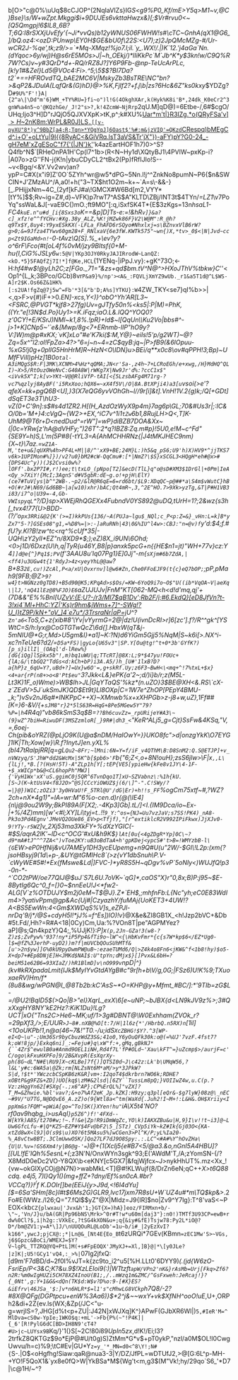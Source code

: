 b[O>"c@0%\uUq$8cCJOP^(2NqIaVIZs}IG*S<g9%P0_Kf/mE>Y5q>M1~v,@C)Bse}\s/W+wZpt.Mkggi$i+9DUJEs6vkttaHwzx&)[;$Vr#rvu0<~[Q5Qmgpj!6$lL8_6B?T;6Q:I8rSXXjUvEfy'{~Ji*vvQs)b12yWNUS06FWHW!s#\cTC~GnhA(qX1@G6_]/bQ.oz4:<ozD:PUnwp\EY0H$GE&bU0f\22S:<U7);z)2JpQMcMZg-#/Ur-wCR2J-%qe',tk;z9/>=`*Mq-XMqz!%jo7.l;il.`y_.WX!/.|)K`12.'j4aGa`Nn.(dYqoc>6y/wj)H@s6rE5MOs>J|~h_OEkj/)*lIiKkPc`M`Jb^K*y$3kn!w/C9Q%R7W?Cs)v~y#3QrD*d+-RQ/rRZ8J?]Y6P9Fb-@np-TeUcArPLc,[k!y1#&Zel}Ld5@VOc4:Fi>.^5;\5$$?BI7Da?t2\`+==HFROvdTQ_bAE2MC6V|MskyZb3BsTRE\NC"bn?>\&qP2&JDulA(LqfQr&(G)hD}@>%K,Fjlf2?+f.j\b|zs?6Hc&6Z"ks0kxy*$YDZg?D`#9U%"F'!}A|{2^a\|\Dd"m'6}WM_+TY%RU=}fi~o")l!G(4OkghXAr,k(Hyk%K8i'B*,24dk_K0eCr2^3gnW%a4n5~o'@KQzhGe/_J!2"s>?,k!4ZcmW~NjRrp`2qU.M]qD@)=6Etbe-/,6#$cgO/UHq;ljo3^H]D"rJQjO5QJXVXpK>tK,p^;k#XU%[Uar*m't|}R3IZg.*o(QRyFSa'v$]>H$~2nK8m:WrPL&R0J)LS`.[[v-pyXU"8*)y^9BbZ[a4;R;Tqn>*YOgYqJ]6Oast$'%#:m&jzVIQ'=QKzd`CRespq)bMEgCd^.i+O'+oLtYu|9l{{8RyAC<&GiVRq.lsT3aVS&Tr'jX"})-aFY)pY?G0-24_-gH7eM'xZgESoC"f7{'(|JN'}k'](\^x7=arw[i1qCf>DIlFAU2q-r@VwuGl]HLk%DFi>z.=b!n[W7[RP$:9WYY*HZL9z_|w6md"RNGDRvZ/Q@8H`znzE7QhTTxeyA[V*5&Wq3!@.U$)'k4azEartHOF1h7)0>^S?Q4fb^N$`[RHeOnPA1H'Cp(l7^1b>(R<N~Hy1d\XQtyBJ1\4PVlW~pxKp-i?|A07o>zG''FN-j{K!n|ybuCDyCL2^tBx2(Pp)fRfIJIo!S--~v<Bgq/<&Y.Vv2wv)an?ypP=C#X(x"i9]Z'0O`5ZYh^wr@w5*dPG~5Nn.l!j^^ZnkNo8pumN~P6{$n&SWCIN+J'ZMzAU^/A,a0!+h("3~TX$ht1O2m~k+~`A=s\-&&-}[_.PHijjxNm~4C_(2yf[kFJ#a\!GMCX#W6Bd[m2,VYY*[tY%]$$;Rv~ig=Z#,d}~VFK)p7rwT7^AS$A\"KLTD\ZBj/INT3t$4TYn/_=LZ1_\v7PoYq"ssWaL&J[-vaE9C{)mO.;ft9MO"[:q,iSxfSK4T*{E$3zKgs=13n*hsaL1-FC4`kuE.n"u#d_[i{8Sxs3o`K==&p]D]Ts-e:=!&hR`v]}&a?c]_xfz!e^^fYCHv:#Xg.38y_ALZ,%K!jMZwk86F}V2\W@M":R_@h?q9Tx$Y,8uy4:Y9yxESkKX(-LFLa_FhAFD6rSQyo#Nhxlxj=s\BZnvxVlB6rW?g>0;&=9Jfza4TYwv60gm28+F_RNlxaV{6e3fW.KWTk575"~wn{)X,*tv>_0$<|N|Jvd~ccp<Zt9IGaMd>n!`-0-tAvz\Q[S].%_+\ev?y?o^6rF\Fco(#t[oL4f%0vM/jzy9BItsf{0+M-hu{I,CiG%JSLy6*`w:5@V|YKp3OJY0RkyJAJIRrodW~LanQZ:<kO.*5}5FAQfZj7I!*]f@Ke,HCL`{1YENq-|iPpJ.vy}:+gK^73O;<-H:_hf4#w$!@yLh2C;z[FGo._71="&zs+qd$bm.tV^N@^>HXoJThV%tbkw}C_''<Op1^{L_k;3BPco/GCb)8vr`P&a9}%/np'><A&_:FQVLjXmYZ9wUb._r1&a5T1d@^L$WS-A]r2$K.Os66Z&1HK%[:s2UA!fgZq@7j5w^=Fb'*3[&"b'D;A%s]YTKU}:W`4Z$%RM9=$W_TKY<se7}qI%b>>|<,q>F>v{#)iF+>0._EN]-xcs,Y<)}^obO^Yh'AR[L3~<FSRC,@PVGT*kjf8>27fg)Uv=gJTfy50n%<ks5|:P|M)=PhK,((Yr."e[!3N$d.Po}Uy1>=K.iFqz;iaO.L&.lQQ^YOQ0?z'0CY!+E/KSrJ)NMl~k1,8%.!pR}+ld$~l[QqUn\\Ku2Vo|bbs#^-j>1+K]CNp5~'`e&[Mwp/8g<7+ERnmb-lIP"hO9y?V:]W)m@p#xKX;`vK]xLo"#e'K7ki($*:M,Y@}~eiIs!5'p/g2WT)~@?Zq=5x^"l2:ol!FpZa>4?>"6=j~n~4=zC$qyB:jq~|P>fB9(&6lOpuu-%xG5!j0g+0pllG5HnHrM]R~HzN<O\IDN}u>BEi/q**x0c8\ov#qPPH!3;Bp)~UMfFViIl)pHz]1B0o`tal-A3iMQgS$R:F|3MK\XCNM>4%Hz*qQMA;JN<r'Sa-,z4h~7+LCRoEGh/e+xwg,/H}MdHQ^QLI)~X>5/RtOuzOWeNvC:G40A8W|rWKg7X|Nw9Jr'd%:?ccC1x$"<iVvk5X^I;k[v>YKt~V@@RliVfP-tAI[<{5LzsbAFg4M71rg-?vc7%qzlyj8AyBF('i5RxXoo;hQX6=~xX4f5V\/O|8A.BtXPji4)a3[u`vsoi(>e'?qfeX=kk+p*gQ6B<U],}3(X7eQG6yvVOhGh~l//9r[i]&t].VnH!1V.2{g)k;/Q[+GDt]*dSqET3e3T\hU3-vZ(0+C'9n]:s$#s4d1ZR2.H[(H_AzdOzWy*X9p4m}7ag6p\GL;70&#Us3r|;:IC&O/0b='M+}4:cVgQ~{W2>+EX,^iC7v^1i1`tZw`6b1,8RujLH>Q<,T]K-UhM9@T6r+D<nedDud^\=rW"]=wP}diBZB7DOA&Xx~(|0c=YRw[z'hA@dVHFy;")26T"\:2*q?IBZ8:Zq.m#p}!5U0,e!M~c^Fd"{SE9Y=h)S,L'm(5P#8{-tYL3=A{AhMCHHRNz{|J4tMKJHEC9nm){X~t}\7az.=`wZ1A-M,'te+u&]qUXR%4h>PF4L+M||8/^'xX9+BE;24M}L:)h5&q_pS6;U9'h)X)HV9*^jjTKS7v6k>1UPIMon#%]})/v2?u0}bM2#cW-QqCmu#:[*|NmZ?\$S}xSCGL3<HQgH*eh#@x>#{DPS4Uc^y))(J$2Cvsi0w%?lOFf'.bx2P7I#,r!)ee;t\txLO_(pNpo[T2]&ecD(TlL}q"o@sD#XM3$1DrGl|+0Pm|IeA<Qy_>7XiY!{McI;3AgnS'd#V5gbR:dE~g.o!+pjH\ElY)(ce7#TuV[ys|b^"2WB-.~p2/&lR@R6qE=6=rd6bt/$L9:XDqQC~p@##*a\S4m$vWutC}hB+O(#rJ#\N69/&d6BB~|a[w10)xhr)bAC;Qt4mR~,3,^2E^HO.7>9Xk>yzTg,&T|P#H1VB3i83/i7^o|U39=-4,Gb-VWIspyqL`^?\/D}sp>XWEjRhQGEXx4FubndV0YS892@uDQ,tUrH=1?;2&wz{s3h[_tvx4!77{U>BDD-(?/'o`px3RRi&@2{K'(>=I)kkPUs{136/~A(PUJa~lgu$_NQl;c_P<p:Z=&}_vHn:L=k]B*yZx7"5-?]GSEs08"g1,=%D8%=|>:-]aRuRNh|43\0&%IU^l4w>:CBJ:"n=@v)f`y'd:$4;f.#fU?y.Kl?B!zw^tc<rq^%cUf*35|-UQH\zY2ylI*EZ"n/8XD9*$;);eZ)8X_i9UN\6Ohd;<0>j1D/6Dxz(U\h,q|TyR{u46Y,B8|p}anxk5pcG+n{{HE$n1=jt)"WH+77v}cz:Y4`]]d@e{^}Pq1$;P`v(f'3AAU8u'lq07Pg1}E]0Jj"-m{`sXjm#6b7ZdA,|<ff4)u3UGw4t{1'RdyJ>4z<yeyYhL@@aw`?B*83`2E,cu!)ZcAl,P<a/xU|Ovxrnv]l@w6#Zn,Che0FFoEJF9(t{c}eQ7bOP;`;pP,pMah9[9FB;@Z>`9?w4}t>NGNzz0gTD8)+B5d90@K5;KPqAd>s$Os/=KW~6YoQ9i7o~O$"U((ib*VqOA~V|aeXq\|lJ,'nQ41lEz@8%FJO)E6`aZUJUJv|FnM"KT[062-MQ<h<d!d'mq,qj'+(7D&&"E%%BnI[U<ZvV:{E;U?-/r3/MI7$qB1Dv';Rb2F/j;#6.EkdQ}[eD8JfVn?t-3!xi4`Ml+HhC:YZ|'Ks)r9hm&jWms+7]^-SWg!?U_I}tZ9P/kN+"oV_]4`e7u*/3TrsraNr|aP=j>U^?z`n'a6<`ToS,C+z{xib#8'\Yv|vYyrmG=2@|dz!U(ivnDcRI>r]6[zc'].f?/R^^gk^[YSWtC=S/h:Iyx@CoGTGTwQcZ\6d{].HbxW(qT&j-5mNIU@*G;r,Md>U5gm&I}*a1]~K:?N)d6YiGm5Gjj5%NqM|S~k6i[>.NX^i-xc?nTeUe6?d2/=`D5a*FS)|gyLo{U65v3"|SP.Y[Ou@tg!^t+0*3b'GYfK?)[p_s}illI|_(OAql'd-lRew%}[dG{iQg]l5pkx5b"!,m)bq1uWU|q;TTcRT]@8X:L;9*$47yu!FOUc+{lA;&/\tbGQ2"TdGs<d:kCh+bP)i3A.A5/)h_[U#'1lxB?D?a{hP}z_6qU=Y?,uBd+?]=Ux}w6O'=,g+skRf.Uy;z6F3~BwH<\<mq+^!7%txL+$x}<4+ar{rP(n8+>o<8'Pt$eu"`3?Jkk<L&}ePK{a'2\~;d/)i}b/r;z(M5L-Lt3K)1F_o)Wme)>WB$lh>JL|GqYTaQS'%kz*(n.uZO}3$BE@XH<&.RS\`cX-z`ZEdV>5J`ukSmJK)QD$Et9t}Ll8OXp|C=1W7e^ZhOP[PEpY4BMU-_k\;")vSv2nJ6q#*INKPpC++X}~XMnwb%x+xXHPGb>z-j8+w,uZ}*,1Ff##[K=}6-&V/{+`sJM8"r}2*5lS63R=HqG+8Pe5MGew5Y"79?%P=|h`4R4q)"vb86kSmS3q$B=`??Bh6cuvZz=_rpURijeY#A3\~(9}wZ^7biH=RiwuDF(3MSZzmloR[_}9R#|dh3_<`"KeR^ALj5_g=Cjt}SsFw&4K*Sq,"V,=,6oej-Ch(pib&oYRZ(@pLjO9K(U@a$nDM/HaIOwY=}}UKO8fc">d|onzgYkK\O7EYG]1IK|Th;Xow[w}\R.f?InytJ]en.yXL%(bI47tRaIpjRR[q=gL`Qu2~8Fr;~lMni:6N=Y=f/iF_v4QThM\B:D8SnM2:Q.S@ETJP]+v_nVWzyq/S'JhW*dd2&WcMx|5K^b[$pb6>'F`b{"6;Z<,o+8N!ouH};zsS6jlw>\F|x`,,L\{lLj!,*B.[?(HsH!5T)-A"ZLp1h[Y[;tEP{VE5[ypieHw{kFe8v1JY\4-1F-+$_xWICp*b&@<CL6hopPh"MWJ|{'VyH1Wx'xX'uS.ggimC0j5QR^6TvnDqo1T]xU~SZVabnz\:%1h{kU.[S~J(K~ktUsV4<f8J2O>^@S]CCcYiOWUZ$j(6/\]^-".C!SWy/?=|}@})W1C;zOZi3'3y0HVaU!F_5TRl@U'/dG|Er)+h!!s_FF`%ogCm75xtf~#,?WZ?2ch+nX*4g1)"=lA=wr:M"6%o-cen.d)r{@(\IE4]{n\j@9ou2W9y;BkPI89A(F[X2;.-4Kp3]Gb].tL/]<I.{IM9Dca/io~Ex-|+%/4Z)mm)[w'<#l;XY]Li\tyj=t..!!`9_Y:^os={NJ=Uu7vzJaV;s7SS!PK4)_nA8-Pk3o3Pd4Egnv'JMeVQ2OUe86_EV>p<Tfjf),"[r^extiklcR2V992IPiFkwx)JjXJv0-9!YTy-r5WZ`]v_2Xj53ma3XkFY+%dXzYGIC(-#$S/aqrA2lK'~lD<c^OCG'#xU&h9K$`}lAt[0u{<4gZDgR*Yp]0C\~?d9*mA#tJ^^^7ZA<")vToe2KY:uB3oBdTaA+h'gpKDej<ypcS#'t>B=!WMYzbB-l\{G`EW>eP0HfNij&vU7AMEy1DH3ycEUpemg+n9Q#U(u"2W/-$Gl\!L2p:(xm{?jsoHBsyj9(1d\+p-,&UY@tGMIHc8`(>z{vY1dbSnuh\P.V-`cWyWE#5#!*Ex{fMswe&Ld|]FVC-)*yR8S5H~qDgv%vP`5oNIy<)WUJfQ!p3-0n-*-^`CO2tPW/oe77QIJ@$uJ`S7L6U.7oVK~`qG]*,caOS"X}r"0,8x;B)P:j95~$E-8BytIg6Qc^0_f=[}0~$nnEeU!J<*fw2-ALG[V`z%OTDUJY$m2j0eM~T$@J}.Z*`EH$,;mhfnFb:L{Nc"yh;eC0E83WdIm4>?yativPpm@gp&Ac{Uj#|CzyazhY/fuMAj{UoKET3+4UW!?A<BS5EwWn:4<Gm$XWDqS%V]s_eZPJl-nrDq'9/j*/@S+cdyH5I!*jJ%=f^Es])lO)!v_}@X&e&ZI8GB1X_<h!Jzp2bVC+&Db#5t.Fd/,Hh?=R#A<18|0Cy)Cm,Ua:%?VOn8T|pe"AGPMYez?aP]@s;Qn4kpzY}Q4;,%UJjK!}:_P]x`(p,2Jn-GZa!3(w8-?Z)z$;ZvPyw%'937!ny*iP5Pp4&fTi9o~lW^<{\HbKvFmr*{c{s7W*kp$6</EZ*Ug0-l$=@fZ%3JerhP-uyD2))m?f|mUVCbQOuSUhMTf&[u'>2n$yw]]G%0kU9pyDwmPW@uB~:ezaeTUMd6/Q|>Z4k4o8Fn6<jKW&^f<1b8!hy)$o5-X+dp7+#Ep8DNjE]H<JMKd$NAI$:U"tpYn;dMjx$}[]Pvx&L6bH=?beiM51e62B6=93XIaZ/)hR1BlmD]v\nO999v`npD|^}(kv#kRXpadaLmit{lJk$MyIYvGtdAYgB#c"9r[h+b\V/g,0G;|FSz6)U!K%9;TXuoxaeRV)Hm/f*(8u8&wg/wPGN@I_@8Tb2b:kC'AsS~*O=KHP@y+Mfmt_#BC/]:*'9TIb=zG$L-=/@U2!BqID5$(>Qo|B>"eI}XqrL_exX\6[e~uNP;~bJBX{d<LN9kJV9z%>;3#QxXxgHY8NY'kE2Hz?:KiK1Du}!Lg?UCT|xO{"Tns2C>He6~MK;uf/1>3g#DBNT@\W0Exhham(ZVOk_r?=29pXf3,/>;E/UUR`>J~8#.nXB@%O[t:7/H|1l6z{*'/HbrbQ.n5RX)n`[1il]<1OoUKPb!1,n@a(46~7&!"T0.-/u;idS`XcZBHG!$Y?.^3[WP-eI<Q~\u"-;Um36Sr9byCbuzWdZ3S&;41o0,Y6yOuQFk30k:o@(=%UJ'7vzF.4fst7?k;oW!8jp/}Exkq6ni]_:=Feju#}q\xW"f:+,gMq,gBkNJ*{``4Zr$^ewulB0a#Anmd9OEL1iNH,Rd4f7L'fP#OLd~'Xau\kFT^=}uZcmp$>/aurjF=c'C/ogo\kFxuHXPFo]9/2B&XvpR(EsXqrXy-ph(8G~dL^N#E\RU9]X~cKLBe]7f{)]QTSI0d~J\c42z:Lk'b\UMqW56,?l&L'y#c:6WA5a\@Zk;rm[NLZsNt6M*aM/>y*3JPkW?S|d,!$t*'YWczcbCSpKB6zK&R]vm+:I2qoT4$dkrbrn?WO6k;RDHE?xOBtP&g9FZ&+ZD])UO[kq$\zM#&2lsd|[6ZY``TussLm8pQ;}VOIIwZ4w,u.C(p.?Vz:zHqgYn62[#SXg{-.;x6^AP};CP%ErQL%]"vZX]?T_M=&Zhwie.%bl'vav?;&+o7%Af2eK_Jp.kZK]:H9zy;q3pl[eQr&-$g7lyW}08z@\_nEC~#9V/"U7TG,N@DQvE6_A.zZ)o(9{Wtl8a<^tm(WaXd{.Juh2!I~M+!:L&H&.OH$Xriiy<IppXm&s?FQM"=pWiA[go=^To]SK(}XYen!hu"`iA\X5t4'NO?rf0av9hqbg_i>usAqI`}p5Z6^)f!'4FXd--W[kYk)A8S/t270#w;!~.f!&e|Zp!R9iDmWgZc,YO\k)IAKXZBu&u|H,9}I\v!!t~i3]@~LUw6GfcLfu-#|Q*KZ5~EZP#Y$4Fv@bF2\5_[STz)_CVp5iYk~kZ#Ik{Gj03O<{KA-xtZd8wX<l9J|O(s9$\u)XO?6t5MAsu5%]wCGen3>Pl^K/P;yL%Ia20-%_A8vCtw8BT;.3ClmUwwOSK/]Qo27LF7dJ9O8Spy:.:.LC^<#A#%Y^hOvZHa\{U|U.%v=!GS6Xm4!y|B6@g-'=`)@+(1(XcIj5{e#B7<5/@a3.&o,nGnI5A4HBU]?[[UL!fE'lQh%5esnL+(_;z3N'N/OnxWYn3sgk^93;E('AWdM'T,/A;zYomSN-{/\?X8MdD0eDc2VO-Y8QX\b<eKNY[c5GX7|&fqjWjfcx~J>nykHhUT%.mz<Xx_!{vw~okGlXyCOj@N7N}>wabMkL<T]@#!KLWujf{8/DrZn6eN;qC++_X>t6Q$88cdq.~e4j5,7$)I}Qy1()(mg+ffZ+?dny/Ef%sn0cA.#br?VCCq?)}!$^/f~K.DOIr[]be(EEi$J{y>J9d,<!6l4dYu][$=6Sa'SHm[8c}I#t$6Ms2G)GLR9,lvc17jxm7R8sU+W`UZ4u#*m\TQ$kp_&>.2Fo#E(WWz.\/l26;Q="7.fQl$$yZ"@X|Mldz=J9{IR]$no|Zv9^Y7lg}:T^8'vaS<~PEOX<kb`CZ{plwxau|'Jvx&h'1;}GT{X=)hA}]eoz/FIRMxn+b/-\"~,'Vn/J}u/bA(GR|Pp96bNS\Mrk>^0r#T!w*u60m[daj3"}:n0!)TMTf3U93CP=ewB+rdw%0Cl?$,i|h2g::VXkEc,?tSG4kXON&u+;q{&iy#&fE)Tsjw78:Py2L*iO@?D*/bm@ZV1:y=A*\]J/\nUUQOuRL@LoDb'=1u~b/i#_|2yEzXvI?k166",ywcJ;pjCX@:;*|Ln@&_[Nt4E{Eo_B`t6zURQi*7GEv(KBmn`=zEC1Mw'S>~VGs,j6$Gpzc&BoCi/WMEXJ=$Y?V~lgPL_TTZRQ@YQ+PtL]M(+s#FpEOQX'JMyXJ+=Xl,]B}@|*\[y0JLe?|z]K|;U5!GCy1'vQ4,:_>%|`07Ig2jfxQ:[d9m'F7dBD/d~2f0I%vJT=k{zc9to_i2^u5[%H.LLt0'6DYY9)_(.(jd{W6zO-FsriEp/P<3&C;K?&u.9$!XzLEIoi*9(:)|WTtzft`apW/VPn2'nK&}rAsMb=Urj[Fkq>Zf6?n2R:%m0wIgHUZi5CH78XZ4InoU(B1;,/..mWzq1m&ZMC/^GsFxweh:JeRcaj!}?{_0Nt',g:Y+1&G&<dQn(TK$d:W$v?D%o:9-[#X}ES?&iEfrv\46JSa_'$:]v*n6HLR*$=l1's"cMhwLG8VCkp`h7Q8/-2?#8X@QFg(DGPtpcu+enW%3Aa6)}$*2^j&~~wxY+vk$XfNH^ooO!u*E_,U+,ORPh2&di+2Z{ev.ls(WX;&Zp(/JC<"u-g=wrjIS=?,JHG[d%t<p+ZU|:J42N]xWJXq]K^}APwF(GJbXR6Wl|)`5,#IeR'M=^MlDva=cS0w-YpIe;1WKO$q:+mL'->Fb{P%(~"!P4K]|{_6'[R!PylG6dC[BD>IH8N9'cT4?#U>jc~LUYsx9B`Kq/}'1(}S[~2C!$80i89UpIn5zx,$d!K!/Ei;l3?2trfkZ8QKTGz$9o*EjP@#U/t0g)S)ZtMm*G*v$+pT0ykP,"nzl/a0M$OL!I0CwgUwvu/h\=c)%9;\tC#Ev|GU*Y`z=y_'*_MN=d0<^8\Y!;N#{`S-.|O$<oHgfhg!Siaw:qaR@nua3-3|Y/DZ/JfPL=wDTUfJ2,>@[G:6L^p-MH-+YO!F5QoX1&`yx8e0fQ>W|YkBSa*M${Wg't\<m,g3$(M"Vk!;hy/29qo`S6_'*D7|\c@1H/~^?